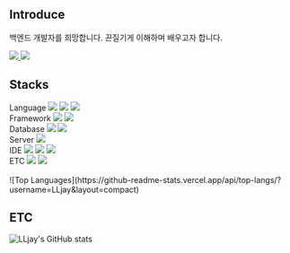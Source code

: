 <!--
**LLjay/LLjay** is a ✨ _special_ ✨ repository because its `README.md` (this file) appears on your GitHub profile.

Here are some ideas to get you started:

- 🔭 I’m currently working on ...
- 🌱 I’m currently learning ...
- 👯 I’m looking to collaborate on ...
- 🤔 I’m looking for help with ...
- 💬 Ask me about ...
- 📫 How to reach me: ...
- 😄 Pronouns: ...
- ⚡ Fun fact: ...
-->

## Introduce
백엔드 개발자를 희망합니다. 끈질기게 이해하며 배우고자 합니다.

<div align= "left">
    <div align= "left"> <a href=https://julylee0724.tistory.com/> <img src="https://img.shields.io/badge/Tistory-000000?style=for-the-badge&logo=Tistory&logoColor=white&link=https://julylee0724.tistory.com/"> </a>
         <a href=mailto:julylee0724@gmail.com> <img src="https://img.shields.io/badge/Gmail-EA4335?style=for-the-badge&logo=Gmail&logoColor=white&link=mailto:julylee0724@gmail.com"> </a>
          </div>

## Stacks
<div>
    <div style="margin: 0 auto; text-align: left;" align= "left"> 
      Language <img src="https://img.shields.io/badge/Java-007396?style=for-the-badge&logo=Java&logoColor=white">
                 <img src="https://img.shields.io/badge/Javascript-F7DF1E?style=for-the-badge&logo=Javascript&logoColor=white">
                <img src="https://img.shields.io/badge/HTML5-E34F26?style=for-the-badge&logo=HTML5&logoColor=white"> <br>
      Framework <img src="https://img.shields.io/badge/Spring-6DB33F?style=for-the-badge&logo=Spring&logoColor=white">
                  <img src="https://img.shields.io/badge/Spring Boot-6DB33F?style=for-the-badge&logo=Spring Boot&logoColor=white"> <br>
      Database <img src="https://img.shields.io/badge/postgresql-%23336791.svg?&style=for-the-badge&logo=postgresql&logoColor=white" />
          <img src="https://img.shields.io/badge/Oracle-F80000?style=for-the-badge&logo=Oracle&logoColor=white"> <br>
      Server <img src="https://img.shields.io/badge/Apache Tomcat-F8DC75?style=for-the-badge&logo=Apache Tomcat&logoColor=white"> <br>
      IDE <img src="https://img.shields.io/badge/eclipse%20ide-%232C2255.svg?&style=for-the-badge&logo=eclipse%20ide&logoColor=white" />
            <img src="https://img.shields.io/badge/intellij%20idea-%23000000.svg?&style=for-the-badge&logo=intellij%20idea&logoColor=white" />
        <img src="https://img.shields.io/badge/visual%20studio%20code-%23007ACC.svg?&style=for-the-badge&logo=visual%20studio%20code&logoColor=white" /> <br>
        ETC <img src="https://img.shields.io/badge/Git-F05032?style=for-the-badge&logo=Git&logoColor=white">
          <img src="https://img.shields.io/badge/Github-181717?style=for-the-badge&logo=Github&logoColor=white">
          </div>
    </div>
      <br> 
    <div align= "center">  </div> 
    </div>
![Top Languages](https://github-readme-stats.vercel.app/api/top-langs/?username=LLjay&layout=compact)

## ETC
![LLjay's GitHub stats](https://github-readme-stats.vercel.app/api?username=LLjay&show_icons=true&theme=transparent)





    
